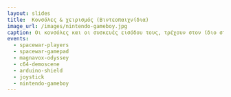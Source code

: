 ```yaml
---
layout: slides
title:  Κονσόλες & χειρισμός (Βιντεοπαιχνίδια) 
image_url: /images/nintendo-gameboy.jpg
caption: Οι κονσόλες και οι συσκευές εισόδου τους, τρέχουν στον ίδιο στίβο της τεχνολογικής εξέλιξης με όλα τα υπολογιστικά συστήματα. Οι στατικές κονσόλες σήμερα είναι πανίσχυρα υπολογιστικά συστήματα, όπως επίσης και οι φορητές συσκευές. Για την αλληλεπιδραση με τον χρήστη, παρά τις εξελίξεις (αισθητήρες κίνης κλπ.), δίνεται πάντα η επιλογή στον χρήστη του χειρισμού με "παραδοσιακά" χειριστήρια.
events:
  - spacewar-players
  - spacewar-gamepad
  - magnavox-odyssey
  - c64-demoscene
  - arduino-shield
  - joystick
  - nintendo-gameboy
---
```

